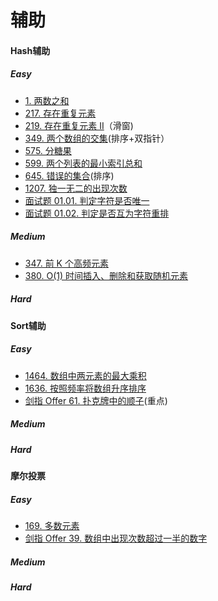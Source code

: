 # 辅助



#### Hash辅助
##### Easy
* [1. 两数之和](https://leetcode-cn.com/problems/two-sum/)
* [217. 存在重复元素](https://leetcode-cn.com/problems/contains-duplicate/)
* [219. 存在重复元素 II](https://leetcode-cn.com/problems/contains-duplicate-ii/)（滑窗)
* [349. 两个数组的交集](https://leetcode-cn.com/problems/intersection-of-two-arrays/)(排序+双指针）
* [575. 分糖果](https://leetcode-cn.com/problems/distribute-candies/)
* [599. 两个列表的最小索引总和](https://leetcode-cn.com/problems/minimum-index-sum-of-two-lists/)
* [645. 错误的集合](https://leetcode-cn.com/problems/set-mismatch/)(排序)
* [1207. 独一无二的出现次数](https://leetcode-cn.com/problems/unique-number-of-occurrences/)
* [面试题 01.01. 判定字符是否唯一](https://leetcode-cn.com/problems/is-unique-lcci/)
* [面试题 01.02. 判定是否互为字符重排](https://leetcode-cn.com/problems/check-permutation-lcci/)
##### Medium
* [347. 前 K 个高频元素](https://leetcode-cn.com/problems/top-k-frequent-elements/)
* [380. O(1) 时间插入、删除和获取随机元素](https://leetcode-cn.com/problems/insert-delete-getrandom-o1/)
##### Hard

#### Sort辅助
##### Easy
* [1464. 数组中两元素的最大乘积](https://leetcode-cn.com/problems/maximum-product-of-two-elements-in-an-array/)
* [1636. 按照频率将数组升序排序](https://leetcode-cn.com/problems/sort-array-by-increasing-frequency/)
* [剑指 Offer 61. 扑克牌中的顺子](https://leetcode-cn.com/problems/bu-ke-pai-zhong-de-shun-zi-lcof/)(重点)
##### Medium
##### Hard

#### 摩尔投票
##### Easy
* [169. 多数元素](https://leetcode-cn.com/problems/majority-element/)
* [剑指 Offer 39. 数组中出现次数超过一半的数字](https://leetcode-cn.com/problems/shu-zu-zhong-chu-xian-ci-shu-chao-guo-yi-ban-de-shu-zi-lcof/)
##### Medium
##### Hard


